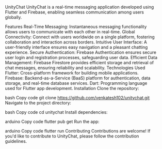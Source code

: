 UnityChat
UnityChat is a real-time messaging application developed using Flutter and Firebase, enabling seamless communication among users globally.

Features
Real-Time Messaging: Instantaneous messaging functionality allows users to communicate with each other in real-time.
Global Connectivity: Connect with users worldwide on a single platform, fostering collaboration and interaction across borders.
Intuitive User Interface: A user-friendly interface ensures easy navigation and a pleasant chatting experience.
Secure Authentication: Firebase Authentication ensures secure user login and registration processes, safeguarding user data.
Efficient Data Management: Firebase Firestore provides efficient storage and retrieval of chat messages, ensuring reliability and scalability.
Technologies Used
Flutter: Cross-platform framework for building mobile applications.
Firebase: Backend-as-a-Service (BaaS) platform for authentication, data storage, and real-time database services.
Dart: Programming language used for Flutter app development.
Installation
Clone the repository:

bash
Copy code
git clone https://github.com/venkatesh102/unitychat.git
Navigate to the project directory:

bash
Copy code
cd unitychat
Install dependencies:

arduino
Copy code
flutter pub get
Run the app:

arduino
Copy code
flutter run
Contributing
Contributions are welcome! If you'd like to contribute to UnityChat, please follow the contribution guidelines.
